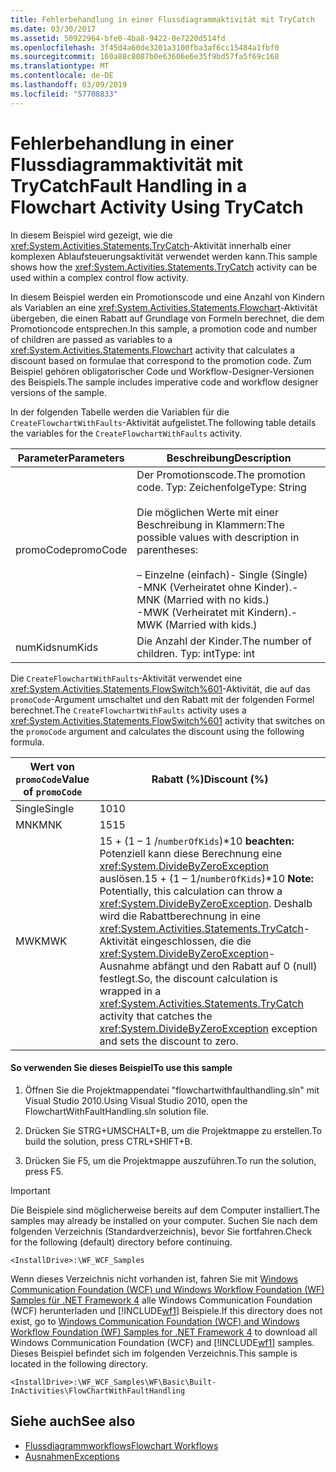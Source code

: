 ```yaml
---
title: Fehlerbehandlung in einer Flussdiagrammaktivität mit TryCatch
ms.date: 03/30/2017
ms.assetid: 50922964-bfe0-4ba8-9422-0e7220d514fd
ms.openlocfilehash: 3f45d4a60de3201a3100fba3af6cc15484a1fbf0
ms.sourcegitcommit: 160a88c8087b0e63606e6e35f9bd57fa5f69c168
ms.translationtype: MT
ms.contentlocale: de-DE
ms.lasthandoff: 03/09/2019
ms.locfileid: "57708833"
---
```

# <a name="fault-handling-in-a-flowchart-activity-using-trycatch"></a><span data-ttu-id="14c8f-102">Fehlerbehandlung in einer Flussdiagrammaktivität mit TryCatch</span><span class="sxs-lookup"><span data-stu-id="14c8f-102">Fault Handling in a Flowchart Activity Using TryCatch</span></span>
<span data-ttu-id="14c8f-103">In diesem Beispiel wird gezeigt, wie die <xref:System.Activities.Statements.TryCatch>-Aktivität innerhalb einer komplexen Ablaufsteuerungsaktivität verwendet werden kann.</span><span class="sxs-lookup"><span data-stu-id="14c8f-103">This sample shows how the <xref:System.Activities.Statements.TryCatch> activity can be used within a complex control flow activity.</span></span>

 <span data-ttu-id="14c8f-104">In diesem Beispiel werden ein Promotionscode und eine Anzahl von Kindern als Variablen an eine <xref:System.Activities.Statements.Flowchart>-Aktivität übergeben, die einen Rabatt auf Grundlage von Formeln berechnet, die dem Promotioncode entsprechen.</span><span class="sxs-lookup"><span data-stu-id="14c8f-104">In this sample, a promotion code and number of children are passed as variables to a <xref:System.Activities.Statements.Flowchart> activity that calculates a discount based on formulae that correspond to the promotion code.</span></span> <span data-ttu-id="14c8f-105">Zum Beispiel gehören obligatorischer Code und Workflow-Designer-Versionen des Beispiels.</span><span class="sxs-lookup"><span data-stu-id="14c8f-105">The sample includes imperative code and workflow designer versions of the sample.</span></span>

 <span data-ttu-id="14c8f-106">In der folgenden Tabelle werden die Variablen für die `CreateFlowchartWithFaults`-Aktivität aufgelistet.</span><span class="sxs-lookup"><span data-stu-id="14c8f-106">The following table details the variables for the `CreateFlowchartWithFaults` activity.</span></span>

|<span data-ttu-id="14c8f-107">Parameter</span><span class="sxs-lookup"><span data-stu-id="14c8f-107">Parameters</span></span>|<span data-ttu-id="14c8f-108">Beschreibung</span><span class="sxs-lookup"><span data-stu-id="14c8f-108">Description</span></span>|
|----------------|-----------------|
|<span data-ttu-id="14c8f-109">promoCode</span><span class="sxs-lookup"><span data-stu-id="14c8f-109">promoCode</span></span>|<span data-ttu-id="14c8f-110">Der Promotionscode.</span><span class="sxs-lookup"><span data-stu-id="14c8f-110">The promotion code.</span></span> <span data-ttu-id="14c8f-111">Typ: Zeichenfolge</span><span class="sxs-lookup"><span data-stu-id="14c8f-111">Type: String</span></span><br /><br /> <span data-ttu-id="14c8f-112">Die möglichen Werte mit einer Beschreibung in Klammern:</span><span class="sxs-lookup"><span data-stu-id="14c8f-112">The possible values with description in parentheses:</span></span><br /><br /> <span data-ttu-id="14c8f-113">– Einzelne (einfach)</span><span class="sxs-lookup"><span data-stu-id="14c8f-113">-   Single (Single)</span></span><br /><span data-ttu-id="14c8f-114">-MNK (Verheiratet ohne Kinder).</span><span class="sxs-lookup"><span data-stu-id="14c8f-114">-   MNK (Married with no kids.)</span></span><br /><span data-ttu-id="14c8f-115">-MWK (Verheiratet mit Kindern).</span><span class="sxs-lookup"><span data-stu-id="14c8f-115">-   MWK (Married with kids.)</span></span>|
|<span data-ttu-id="14c8f-116">numKids</span><span class="sxs-lookup"><span data-stu-id="14c8f-116">numKids</span></span>|<span data-ttu-id="14c8f-117">Die Anzahl der Kinder.</span><span class="sxs-lookup"><span data-stu-id="14c8f-117">The number of children.</span></span> <span data-ttu-id="14c8f-118">Typ: int</span><span class="sxs-lookup"><span data-stu-id="14c8f-118">Type: int</span></span>|

 <span data-ttu-id="14c8f-119">Die `CreateFlowchartWithFaults`-Aktivität verwendet eine <xref:System.Activities.Statements.FlowSwitch%601>-Aktivität, die auf das `promoCode`-Argument umschaltet und den Rabatt mit der folgenden Formel berechnet.</span><span class="sxs-lookup"><span data-stu-id="14c8f-119">The `CreateFlowchartWithFaults` activity uses a <xref:System.Activities.Statements.FlowSwitch%601> activity that switches on the `promoCode` argument and calculates the discount using the following formula.</span></span>

|<span data-ttu-id="14c8f-120">Wert von `promoCode`</span><span class="sxs-lookup"><span data-stu-id="14c8f-120">Value of `promoCode`</span></span>|<span data-ttu-id="14c8f-121">Rabatt (%)</span><span class="sxs-lookup"><span data-stu-id="14c8f-121">Discount (%)</span></span>|
|--------------------------|--------------------|
|<span data-ttu-id="14c8f-122">Single</span><span class="sxs-lookup"><span data-stu-id="14c8f-122">Single</span></span>|<span data-ttu-id="14c8f-123">10</span><span class="sxs-lookup"><span data-stu-id="14c8f-123">10</span></span>|
|<span data-ttu-id="14c8f-124">MNK</span><span class="sxs-lookup"><span data-stu-id="14c8f-124">MNK</span></span>|<span data-ttu-id="14c8f-125">15</span><span class="sxs-lookup"><span data-stu-id="14c8f-125">15</span></span>|
|<span data-ttu-id="14c8f-126">MWK</span><span class="sxs-lookup"><span data-stu-id="14c8f-126">MWK</span></span>|<span data-ttu-id="14c8f-127">15 + (1 – 1 /`numberOfKids`)\*10 **beachten:**  Potenziell kann diese Berechnung eine <xref:System.DivideByZeroException> auslösen.</span><span class="sxs-lookup"><span data-stu-id="14c8f-127">15 + (1 – 1/`numberOfKids`)\*10 **Note:**  Potentially, this calculation can throw a <xref:System.DivideByZeroException>.</span></span> <span data-ttu-id="14c8f-128">Deshalb wird die Rabattberechnung in eine <xref:System.Activities.Statements.TryCatch>-Aktivität eingeschlossen, die die <xref:System.DivideByZeroException>-Ausnahme abfängt und den Rabatt auf 0 (null) festlegt.</span><span class="sxs-lookup"><span data-stu-id="14c8f-128">So, the discount calculation is wrapped in a <xref:System.Activities.Statements.TryCatch> activity that catches the <xref:System.DivideByZeroException> exception and sets the discount to zero.</span></span>|

#### <a name="to-use-this-sample"></a><span data-ttu-id="14c8f-129">So verwenden Sie dieses Beispiel</span><span class="sxs-lookup"><span data-stu-id="14c8f-129">To use this sample</span></span>

1.  <span data-ttu-id="14c8f-130">Öffnen Sie die Projektmappendatei "flowchartwithfaulthandling.sln" mit Visual Studio 2010.</span><span class="sxs-lookup"><span data-stu-id="14c8f-130">Using Visual Studio 2010, open the FlowchartWithFaultHandling.sln solution file.</span></span>

2.  <span data-ttu-id="14c8f-131">Drücken Sie STRG+UMSCHALT+B, um die Projektmappe zu erstellen.</span><span class="sxs-lookup"><span data-stu-id="14c8f-131">To build the solution, press CTRL+SHIFT+B.</span></span>

3.  <span data-ttu-id="14c8f-132">Drücken Sie F5, um die Projektmappe auszuführen.</span><span class="sxs-lookup"><span data-stu-id="14c8f-132">To run the solution, press F5.</span></span>

> [!IMPORTANT]
>  <span data-ttu-id="14c8f-133">Die Beispiele sind möglicherweise bereits auf dem Computer installiert.</span><span class="sxs-lookup"><span data-stu-id="14c8f-133">The samples may already be installed on your computer.</span></span> <span data-ttu-id="14c8f-134">Suchen Sie nach dem folgenden Verzeichnis (Standardverzeichnis), bevor Sie fortfahren.</span><span class="sxs-lookup"><span data-stu-id="14c8f-134">Check for the following (default) directory before continuing.</span></span>  
>   
>  `<InstallDrive>:\WF_WCF_Samples`  
>   
>  <span data-ttu-id="14c8f-135">Wenn dieses Verzeichnis nicht vorhanden ist, fahren Sie mit [Windows Communication Foundation (WCF) und Windows Workflow Foundation (WF) Samples für .NET Framework 4](https://go.microsoft.com/fwlink/?LinkId=150780) alle Windows Communication Foundation (WCF) herunterladen und [!INCLUDE[wf1](../../../../includes/wf1-md.md)] Beispiele.</span><span class="sxs-lookup"><span data-stu-id="14c8f-135">If this directory does not exist, go to [Windows Communication Foundation (WCF) and Windows Workflow Foundation (WF) Samples for .NET Framework 4](https://go.microsoft.com/fwlink/?LinkId=150780) to download all Windows Communication Foundation (WCF) and [!INCLUDE[wf1](../../../../includes/wf1-md.md)] samples.</span></span> <span data-ttu-id="14c8f-136">Dieses Beispiel befindet sich im folgenden Verzeichnis.</span><span class="sxs-lookup"><span data-stu-id="14c8f-136">This sample is located in the following directory.</span></span>  
>   
>  `<InstallDrive>:\WF_WCF_Samples\WF\Basic\Built-InActivities\FlowChartWithFaultHandling`  
  
## <a name="see-also"></a><span data-ttu-id="14c8f-137">Siehe auch</span><span class="sxs-lookup"><span data-stu-id="14c8f-137">See also</span></span>
- [<span data-ttu-id="14c8f-138">Flussdiagrammworkflows</span><span class="sxs-lookup"><span data-stu-id="14c8f-138">Flowchart Workflows</span></span>](../flowchart-workflows.md)
- [<span data-ttu-id="14c8f-139">Ausnahmen</span><span class="sxs-lookup"><span data-stu-id="14c8f-139">Exceptions</span></span>](../exceptions.md)
